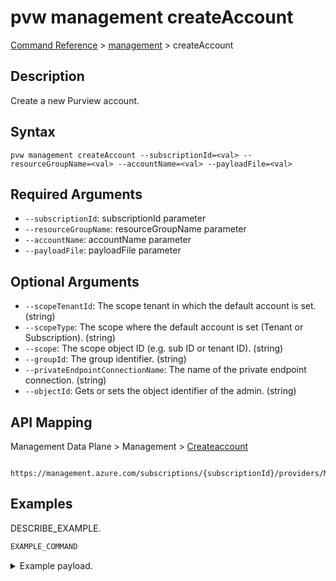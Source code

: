 # pvw management createAccount
[Command Reference](../../../README.md#command-reference) > [management](./main.md) > createAccount

## Description
Create a new Purview account.

## Syntax
```
pvw management createAccount --subscriptionId=<val> --resourceGroupName=<val> --accountName=<val> --payloadFile=<val>
```

## Required Arguments
- `--subscriptionId`: subscriptionId parameter
- `--resourceGroupName`: resourceGroupName parameter
- `--accountName`: accountName parameter
- `--payloadFile`: payloadFile parameter

## Optional Arguments
- `--scopeTenantId`: The scope tenant in which the default account is set. (string)
- `--scopeType`: The scope where the default account is set (Tenant or Subscription). (string)
- `--scope`: The scope object ID (e.g. sub ID or tenant ID). (string)
- `--groupId`: The group identifier. (string)
- `--privateEndpointConnectionName`: The name of the private endpoint connection. (string)
- `--objectId`: Gets or sets the object identifier of the admin. (string)

## API Mapping
Management Data Plane > Management > [Createaccount]()
```
 https://management.azure.com/subscriptions/{subscriptionId}/providers/Microsoft.Purview/createAccount
```

## Examples
DESCRIBE_EXAMPLE.
```powershell
EXAMPLE_COMMAND
```
<details><summary>Example payload.</summary>
<p>

```json
PASTE_JSON_HERE
```
</p>
</details>